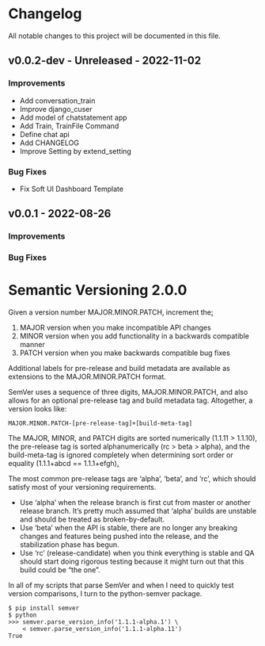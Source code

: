 # Changelog
All notable changes to this project will be documented in this file.

## v0.0.2-dev - Unreleased - 2022-11-02

### Improvements
- Add conversation_train 
- Improve django_cuser 
- Add model of chatstatement app
- Add Train, TrainFile Command
- Define chat api
- Add CHANGELOG
- Improve Setting by extend_setting

### Bug Fixes
- Fix Soft UI Dashboard Template


## v0.0.1 - 2022-08-26

### Improvements


### Bug Fixes





# Semantic Versioning 2.0.0
Given a version number MAJOR.MINOR.PATCH, increment the[:](https://semver.org/)

1. MAJOR version when you make incompatible API changes
2. MINOR version when you add functionality in a backwards compatible manner
3. PATCH version when you make backwards compatible bug fixes

Additional labels for pre-release and build metadata are available as extensions to the MAJOR.MINOR.PATCH format.

SemVer uses a sequence of three digits, MAJOR.MINOR.PATCH, and also allows for an optional pre-release tag and build metadata tag. Altogether, a version looks like:
```
MAJOR.MINOR.PATCH-[pre-release-tag]+[build-meta-tag]
```

The MAJOR, MINOR, and PATCH digits are sorted numerically (1.1.11 > 1.1.10), the pre-release tag is sorted alphanumerically (rc > beta > alpha), and the build-meta-tag is ignored completely when determining sort order or equality (1.1.1+abcd == 1.1.1+efgh)[.](https://interrupt.memfault.com/blog/release-versioning)

The most common pre-release tags are ‘alpha’, ‘beta’, and ‘rc’, which should satisfy most of your versioning requirements.

- Use ‘alpha’ when the release branch is first cut from master or another release branch. It’s pretty much assumed that ‘alpha’ builds are unstable and should be treated as broken-by-default.
- Use ‘beta’ when the API is stable, there are no longer any breaking changes and features being pushed into the release, and the stabilization phase has begun.
- Use ‘rc’ (release-candidate) when you think everything is stable and QA should start doing rigorous testing because it might turn out that this build could be “the one”.


In all of my scripts that parse SemVer and when I need to quickly test version comparisons, I turn to the python-semver package.
```
$ pip install semver
$ python
>>> semver.parse_version_info('1.1.1-alpha.1') \
    < semver.parse_version_info('1.1.1-alpha.11')
True
```